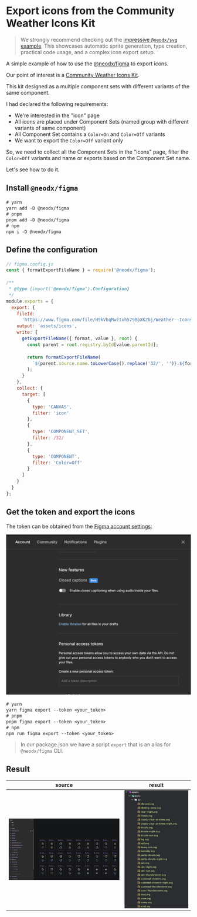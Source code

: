 # Export icons from the Community Weather Icons Kit

> We strongly recommend checking out the [impressive `@neodx/svg` example](../svg-magic-with-figma-export). This showcases automatic sprite generation, type creation, practical code usage, and a complex icon export setup.

A simple example of how to use the [@neodx/figma](https://www.npmjs.com/package/@neodx/figma) to export icons.

Our point of interest is a [Community Weather Icons Kit](<https://www.figma.com/file/H9kVbqMwzIxh579BpXKZbj/Weather--Icons-Kit-(Community)?type=design&node-id=0-1>).

This kit designed as a multiple component sets with different variants of the same component.

I had declared the following requirements:

- We're interested in the "icon" page
- All icons are placed under Component Sets (named group with different variants of same component)
- All Component Set contains a `Color=On` and `Color=Off` variants
- We want to export the `Color=Off` variant only

So, we need to collect all the Component Sets in the "icons" page, filter the `Color=Off` variants and name or exports based on the Component Set name.

Let's see how to do it.

## Install `@neodx/figma`

```shell
# yarn
yarn add -D @neodx/figma
# pnpm
pnpm add -D @neodx/figma
# npm
npm i -D @neodx/figma
```

## Define the configuration

```js
// figma.config.js
const { formatExportFileName } = require('@neodx/figma');

/**
 * @type {import('@neodx/figma').Configuration}
 */
module.exports = {
  export: {
    fileId:
      'https://www.figma.com/file/H9kVbqMwzIxh579BpXKZbj/Weather--Icons-Kit-(Community)?type=design&node-id=0-1',
    output: 'assets/icons',
    write: {
      getExportFileName({ format, value }, root) {
        const parent = root.registry.byId[value.parentId];

        return formatExportFileName(
          `${parent.source.name.toLowerCase().replace('32/', '')}.${format}`
        );
      }
    },
    collect: {
      target: [
        {
          type: 'CANVAS',
          filter: 'icon'
        },
        {
          type: 'COMPONENT_SET',
          filter: /32/
        },
        {
          type: 'COMPONENT',
          filter: 'Color=Off'
        }
      ]
    }
  }
};
```

## Get the token and export the icons

The token can be obtained from the [Figma account settings](https://www.figma.com/developers/api#access-tokens):

![get-token](./docs/get-figma-token.png)

```shell
# yarn
yarn figma export --token <your_token>
# pnpm
pnpm figma export --token <your_token>
# npm
npm run figma export --token <your_token>
```

> In our package.json we have a script `export` that is an alias for `@neodx/figma` CLI.

## Result

| source                       | result                       |
| ---------------------------- | ---------------------------- |
| ![source](./docs/source.png) | ![result](./docs/output.png) |
